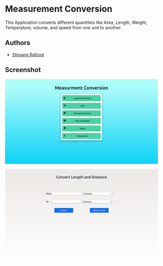 
# Measurement Conversion

This Application converts different quantities like Area, Length, Weight, Temperature, volume, and speed from one unit to another.


## Authors

- [Shivang Rathod](https://github.com/Shivang-007)

## Screenshot

![output1](https://github.com/Shivang-007/PHP_assignment/blob/master/output1.png?raw=true)

![output2](https://github.com/Shivang-007/PHP_assignment/blob/master/output2.png?raw=true)
